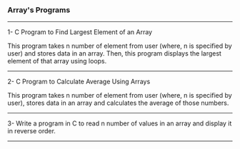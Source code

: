 ### Array's Programs

-----

1- C Program to Find Largest Element of an Array

This program takes n number of element from user (where, n is specified by user) and stores data in an array. Then, this program displays the largest element of that array using loops. 


-------

2- C Program to Calculate Average Using Arrays

This program takes n number of element from user (where, n is specified by user), stores data in an array and calculates the average of those numbers. 

-----

3- Write a program in C to read n number of values in an array and display it in reverse order.


-------

